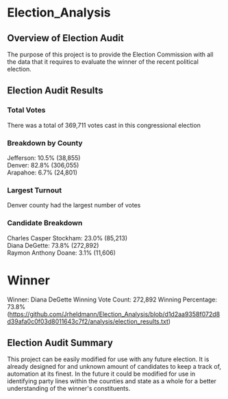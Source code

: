 # Election_Analysis
## Overview of Election Audit
  The purpose of this project is to provide the Election Commission with all the data that it requires 
  to evaluate the winner of the recent political election.
## Election Audit Results
  ### Total Votes
  There was a total of 369,711 votes cast in this congressional election
  ### Breakdown by County
  Jefferson: 10.5% (38,855)  
  Denver: 82.8% (306,055)  
  Arapahoe: 6.7% (24,801)
  ### Largest Turnout
  Denver county had the largest number of votes
  ### Candidate Breakdown
  Charles Casper Stockham: 23.0% (85,213)  
  Diana DeGette: 73.8% (272,892)  
  Raymon Anthony Doane: 3.1% (11,606)  
# Winner
Winner: Diana DeGette
Winning Vote Count: 272,892
Winning Percentage: 73.8%
  (https://github.com/Jrheldmann/Election_Analysis/blob/d1d2aa9358f072d8d39afa0c0f03d8011643c7f2/analysis/election_results.txt)
## Election Audit Summary
This project can be easily modified for use with any future election. It is already designed for and unknown amount of candidates to keep a track of, automation at its finest. In the future it could be modified for use in identifying party lines within the counties and state as a whole for a better understanding of the winner's constituents.
